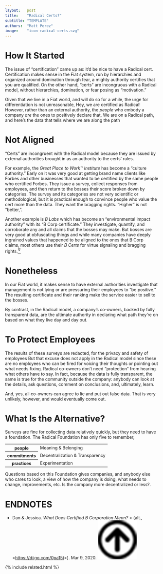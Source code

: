 ```yaml
---
layout:   post
title:    "Radical Certs?"
subtitle: "TEMPLATE"
authors:  "Matt Perez"
image:    "icon-radical-certs.svg"
---
```


<div style="display:none;">
 <p>&ldquo;Certificates&rdquo; fit in the <span class='_paradigm'>Fiat</span> world we live in, run by hierarchies and organized around domination through fear. But &ldquo;certs&rdquo; don&rsquo;t make sense within a RADICAL system, without hierachies or domination."</p>
</div>

<h1>How It Started</h1>
 <p>The issue of &ldquo;certification&rdquo; came up as: <span class='_quotespan'>it&rsquo;d be nice to have a <span class='_paradigm'>Radical</span> cert.</span> Certification makes sense in the <span class='_paradigm'>Fiat</span> system, run by hierarchies and organized around domination through fear, <span class='_paradigm'>a mighty authority certifies that you are qualified.</span> On the other hand, &ldquo;certs&rdquo; are incongruous with a <span class='_paradigm'>Radical</span> model, without hierarchies, domination, or fear posing as &ldquo;motivation.&rdquo;</p>
 <p>Given that we live in a <span class='_paradigm'>Fiat</span> world, and will do so for a while, the urge for differentiation is not unreasonable, <span class='_paradigm'>Hey, we are certified as <span class='_paradigm'>Radical</span>!</em></span> However, rather than an external authority, the <em>people</em> who embody a company <em>are</em> the ones to positively declare that, <span class='_quotespan'>We are on a <span class='_paradigm'>Radical</span> path, and here&rsquo;s the data that tells where we are along the path</span>
 
<h1>Not Aligned</h1>
 <p>&ldquo;Certs&rdquo; are incongruent with the <span class='_paradigm'>Radical</span> model because they are issued by external authorities brought in as an authority to the certs&rsquo; rules.</p>
 <p>For example, the <em>Great Place to Work&trade; Institute</em> has become a &ldquo;culture authority.&rdquo; Early on it was very good at getting brand name clients like Forbes and other businesses that wanted to be certified by <span class=''>the same people who certified Forbes</span>. They issue a survey, collect responses from employees, and then return to the bosses their score broken down by categories. The survey and its categories are not very scientific or methodological, but it is practical enough to convince people who value the cert more than the data. They want the bragging rights. &ldquo;Higher&rdquo; is not &ldquo;better,&rdquo;.</p>
 <p>Another example is <em>B Labs</em> which has become an &ldquo;environmental impact authority&rdquo; with its &ldquo;B Corp certificate.&rdquo; They investigate, quantify, and corroborate any and all claims that the bosses may make. But bosses are very good at obfuscating things and while many companies have deeply ingrained values that happened to be aligned to the ones that B Corp claims, most others use their <em>B Certs</em> for virtue signaling and bragging rights.<a href='#en01'><sup id='bm01'>&hairsp;&nabla;&hairsp;</sup></a></p>
 
<h1>Nonetheless</h1>
 <p>In our <span class='_paradigm'>Fiat</span> world, it makes sense to have external authorities investigate that management is not lying or are pressuring their employees to &ldquo;be positive.&rdquo; The resulting certificate and their ranking make the service easier to sell to the bosses.</p>
 <p>By contrast, in the <span class='_paradigm'>Radical</span> model, a company&rsquo;s co-owners, backed by fully transparent data, are the ultimate authority in declaring what path they&rsquo;re on based on what they live day and day out.</p>

<h1>To Protect Employees</h1>
 <p>The results of these surveys are redacted, <span class='_quotespan'>for the privacy and safety of employees</span> But that excuse does not apply in the <span class='_paradigm'>Radical</span> model since these are no employees who can be fired for voicing their thoughts or pointing out what needs fixing. <span class='_paradigm'>Radical</span> co-owners don&rsquo;t need &ldquo;protection&rdquo; from hearing what others have to say. In fact, because the data is fully transparent, the same is true for the community outside the company: anybody can look at the details, ask questions, comment on conclusions, and, ultimately, learn.</p>
 <p>And, yes, all co-owners can agree to lie and put out false data. That is very unlikely, however, and would eventually come out.</p>

<h1>What Is the Alternative?</h1>
 <p>Surveys are fine for collecting data relatively quickly, but they need to have a foundation. The <span class='_paradigm'>Radical</span> Foundation has only five to remember,</p>
  <div class="_center">
   <table class="_h2table">
    <tr>
     <th>people</th>
     <td>Meaning & Belonging</td>
    </tr>
    <tr>
     <th>commitments</th>
     <td>Decentralization & Transparency</td>
    </tr>
    <tr>
     <th>practices</th>
     <td>Experimentation</td>
    </tr>
   </table>
  </div>
 <p>Questions based on this Foundation gives companies, and anybody else who cares to look, a view of how the company is doing, what needs to change, improvements, etc. <span class='_quotespan'>Is the company more decentralized or less?</span>.</p>

<h1 class="_section">ENDNOTES</h1>
 <ul>
  <li id="en01">
   <p class="_list-item">
    Dan & Jessica.
    <em>What Does Certified B Corporation Mean?</em>
    &lt;<a href="https://radicals.world/Fq6mTH" target="blank"></a> (alt., &lt;<a href="https://radicals.world/Fq6mTH" target="blank">https://diigo.com/0pa15t</a>&gt;).
    Mar 9, 2020.
    <a class="_uparrow" href="#bm01"><img src="/assets/img/arrow-up-icon.png"></a>
   </p>
  </li>
 </ul>

{% include related.html %}
